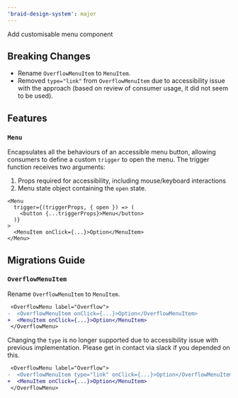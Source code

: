 ```yaml
---
'braid-design-system': major
---
```


Add customisable menu component

## Breaking Changes

- Rename `OverflowMenuItem` to `MenuItem`.
- Removed `type="link"` from `OverflowMenuItem` due to accessibility issue with the approach (based on review of consumer usage, it did not seem to be used).

## Features

### `Menu`

Encapsulates all the behaviours of an accessible menu button, allowing consumers to define a custom `trigger` to open the menu. The trigger function receives two arguments:

1. Props required for accessibility, including mouse/keyboard interactions
2. Menu state object containing the `open` state.

```tsx
<Menu
  trigger={(triggerProps, { open }) => (
    <button {...triggerProps}>Menu</button>
  )}
>
  <MenuItem onClick={...}>Option</MenuItem>
</Menu>
```

## Migrations Guide

### `OverflowMenuItem`

Rename `OverflowMenuItem` to `MenuItem`.

```diff
 <OverflowMenu label="Overflow">
-  <OverflowMenuItem onClick={...}>Option</OverflowMenuItem>
+  <MenuItem onClick={...}>Option</MenuItem>
 </OverflowMenu>
```

Changing the `type` is no longer supported due to accessibility issue with previous implementation. Please get in contact via slack if you depended on this.

```diff
 <OverflowMenu label="Overflow">
-  <OverflowMenuItem type="link" onClick={...}>Option</OverflowMenuItem>
+  <MenuItem onClick={...}>Option</MenuItem>
 </OverflowMenu>
```
